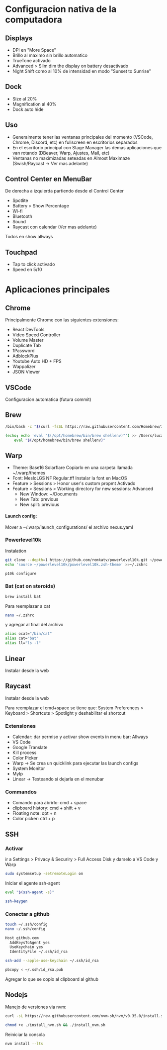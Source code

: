 # Configuracion nativa de la computadora
## Displays
- DPI en "More Space"
- Brillo al maximo sin brillo automatico
- TrueTone activado
- Advanced > Slim dim the display on battery desactivado
- Night Shift como al 10% de intensidad en modo "Sunset to Sunrise"

## Dock
- Size al 20%
- Magnification al 40%
- Dock auto hide

## Uso
- Generalmente tener las ventanas principales del momento (VSCode, Chrome, Discord, etc) en fullscreen en escritorios separados
- En el escritorio principal con Stage Manager las demas aplicaciones que van rotando (DBeaver, Warp, Ajustes, Mail, etc)
- Ventanas no maximizadas seteadas en Almost Maximaze (Swish/Raycast -> Ver mas adelante)

## Control Center en MenuBar
De derecha a izquierda partiendo desde el Control Center
- Spotlite
- Battery > Show Percentage
- Wi-fi
- Bluetooth
- Sound
- Raycast con calendar (Ver mas adelante)

Todos en show allways

## Touchpad
- Tap to click activado
- Speed en 5/10

# Aplicaciones principales

## Chrome
Principalmente Chrome con las siguientes extensiones:
- React DevTools
- Video Speed Controller
- Volume Master
- Duplicate Tab
- 1Password
- AdblockPlus
- Youtube Auto HD + FPS
- Wappalizer
- JSON Viewer

## VSCode
Configuracion automatica (futura commit)

## Brew

```bash
/bin/bash -c "$(curl -fsSL https://raw.githubusercontent.com/Homebrew/install/HEAD/install.sh)"
```
```bash
(echo; echo 'eval "$(/opt/homebrew/bin/brew shellenv)"') >> /Users/lucasalda/.zprofile
    eval "$(/opt/homebrew/bin/brew shellenv)"
```

## Warp
- Theme: Base16 Solarflare
    Copiarlo en una carpeta llamada ~/.warp/themes
- Font: MesloLGS NF Regular.tff
    Instalar la font en MacOS
- Feature > Sessions > Honor user's custom propmt Activado
- Feature > Sessions > Working directory for new sessions: Advanced
    - New Window: ~/Documents
    - New Tab: previous
    - New split: previous

#### Launch config:
Mover a ~/.warp/launch_configurations/ el archivo nexus.yaml

### Powerlevel10k 
Instalation
```bash
git clone --depth=1 https://github.com/romkatv/powerlevel10k.git ~/powerlevel10k
echo 'source ~/powerlevel10k/powerlevel10k.zsh-theme' >>~/.zshrc
```
```bash
p10k configure
```

### Bat (cat on steroids)
```bash
brew install bat
```
Para reemplazar a cat
```bash
nano ~/.zshrc
```
y agregar al final del archivo
```bash
alias ocat="/bin/cat"
alias cat="bat"
alias ll="ls -l"
```
## Linear 
Instalar desde la web

## Raycast
Instalar desde la web

Para reemplazar el cmd+space se tiene que:
System Preferences > Keyboard > Shortcuts > Spotlight y deshabilitar el shortcut

### Extensiones 
- Calendar: dar permiso y activar show events in menu bar: Allways
- VS Code
- Google Translate
- Kill process
- Color Picker
- Warp -> Se crea un quicklink para ejecutar las launch configs
- System Monitor
- MyIp
- Linear -> Testeando si dejarla en el menubar

### Commandos
- Comando para abrirlo: cmd + space
- clipboard history: cmd + shift + v
- Floating note: opt + n
- Color picker: ctrl + p


## SSH

### Activar
ir a Settings > Privacy & Securiry > Full Access Disk y darselo a VS Code y Warp

```bash
sudo systemsetup -setremoteLogin on
```

Iniciar el agente ssh-agent
```bash
eval "$(ssh-agent -s)"
```

```bash
ssh-keygen
```

### Conectar a github
```bash
touch ~/.ssh/config
nano ~/.ssh/config
```

```bash
Host github.com
  AddKeysToAgent yes
  UseKeychain yes
  IdentityFile ~/.ssh/id_rsa
```

```bash
ssh-add --apple-use-keychain ~/.ssh/id_rsa
```

```bash
pbcopy < ~/.ssh/id_rsa.pub
```

Agregar lo que se copio al clipboard al github

## Nodejs

Manejo de versiones via nvm:

```bash
curl -sL https://raw.githubusercontent.com/nvm-sh/nvm/v0.35.0/install.sh -o install_nvm.sh
```

```bash
chmod +x ./install_nvm.sh && ./install_nvm.sh
```
Reiniciar la consola

```bash
nvm install --lts
```





